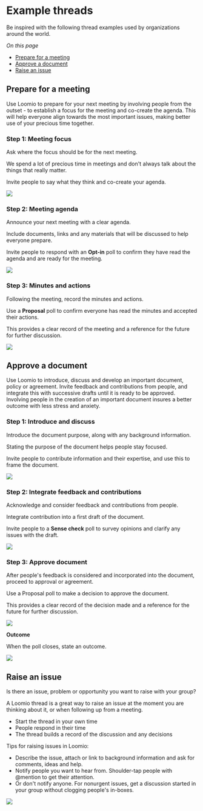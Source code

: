 # Example threads

Be inspired with the following thread examples used by organizations around the world.

*On this page*
- [Prepare for a meeting](#prepare-for-a-meeting)
- [Approve a document](#approve-a-document)
- [Raise an issue](#raise-an-issue)

## Prepare for a meeting
Use Loomio to prepare for your next meeting by involving people from the outset - to establish a focus for the meeting and co-create the agenda. This will help everyone align towards the most important issues, making better use of your precious time together.

### Step 1: Meeting focus  
Ask where the focus should be for the next meeting.

We spend a lot of precious time in meetings and don't always talk about the things that really matter.  

Invite people to say what they think and co-create your agenda. 

![](meeting_focus_2.png#width-90)

### Step 2: Meeting agenda
Announce your next meeting with a clear agenda. 

Include documents, links and any materials that will be discussed to help everyone prepare.  

Invite people to respond with an **Opt-in** poll to confirm they have read the agenda and are ready for the meeting.

![](meeting_agenda.png#width-90)

### Step 3: Minutes and actions
Following the meeting, record the minutes and actions.  

Use a **Proposal** poll to confirm everyone has read the minutes and accepted their actions.  

This provides a clear record of the meeting and a reference for the future for further discussion. 

![](meeting_minutes.png#width-90)

## Approve a document
Use Loomio to introduce, discuss and develop an important document, policy or agreement.  Invite feedback and contributions from people, and integrate this with successive drafts until it is ready to be approved.  Involving people in the creation of an important document insures a better outcome with less stress and anxiety.

### Step 1: Introduce and discuss
Introduce the document purpose, along with any background information.

Stating the purpose of the document helps people stay focused.

Invite people to contribute information and their expertise, and use this to frame the document.

![](document_introduce.png#width-90)

### Step 2: Integrate feedback and contributions
Acknowledge and consider feedback and contributions from people.

Integrate contribution into a first draft of the document.

Invite people to a **Sense check** poll to survey opinions and clarify any issues with the draft.

![](document_integrate.png#width-90)

### Step 3: Approve document
After people's feedback is considered and incorporated into the document, proceed to approval or agreement.

Use a Proposal poll to make a decision to approve the document.  

This provides a clear record of the decision made and a reference for the future for further discussion. 

![](document_approval.png#width-90)

**Outcome**

When the poll closes, state an outcome.

![](document_outcome.png#width-90)

## Raise an issue

Is there an issue, problem or opportunity you want to raise with your group?

A Loomio thread is a great way to raise an issue at the moment you are thinking about it, or when following up from a meeting.
- Start the thread in your own time
- People respond in their time
- The thread builds a record of the discussion and any decisions

Tips for raising issues in Loomio:
- Describe the issue, attach or link to background information and ask for comments, ideas and help.
- Notify people you want to hear from.  Shoulder-tap people with @mention to get their attention.
- Or don't notify anyone. For nonurgent issues, get a discussion started in your group without clogging people's in-boxes.
 
![](thread_raise_issue.png#width-90)
